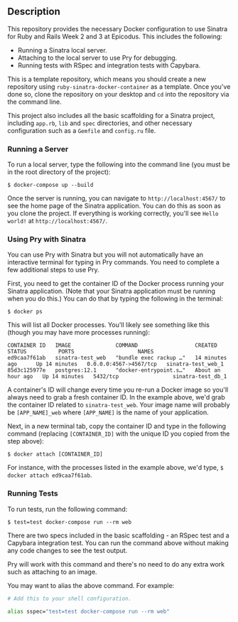 ## Description

This repository provides the necessary Docker configuration to use Sinatra for Ruby and Rails Week 2 and 3 at Epicodus. This includes the following:

* Running a Sinatra local server.
* Attaching to the local server to use Pry for debugging.
* Running tests with RSpec and integration tests with Capybara.

This is a template repository, which means you should create a new repository using `ruby-sinatra-docker-container` as a template. Once you've done so, clone the repository on your desktop and `cd` into the repository via the command line.

This project also includes all the basic scaffolding for a Sinatra project, including `app.rb`, `lib` and `spec` directories, and other necessary configuration such as a `Gemfile` and `config.ru` file.

### Running a Server

To run a local server, type the following into the command line (you must be in the root directory of the project):

```
$ docker-compose up --build
```

Once the server is running, you can navigate to `http://localhost:4567/` to see the home page of the Sinatra application. You can do this as soon as you clone the project. If everything is working correctly, you'll see `Hello world!` at `http://localhost:4567/`.

### Using Pry with Sinatra

You can use Pry with Sinatra but you will not automatically have an interactive terminal for typing in Pry commands. You need to complete a few additional steps to use Pry.

First, you need to get the container ID of the Docker process running your Sinatra application. (Note that your Sinatra application must be running when you do this.) You can do that by typing the following in the terminal:

```
$ docker ps
```

This will list all Docker processes. You'll likely see something like this (though you may have more processes running):

```
CONTAINER ID   IMAGE              COMMAND                  CREATED             STATUS          PORTS                    NAMES
ed9caa7f61ab   sinatra-test_web   "bundle exec rackup …"   14 minutes ago      Up 14 minutes   0.0.0.0:4567->4567/tcp   sinatra-test_web_1
85d3c125977e   postgres:12.1      "docker-entrypoint.s…"   About an hour ago   Up 14 minutes   5432/tcp                 sinatra-test_db_1
```

A container's ID will change every time you re-run a Docker image so you'll always need to grab a fresh container ID. In the example above, we'd grab the container ID related to `sinatra-test_web`. Your image name will probably be `[APP_NAME]_web` where `[APP_NAME]` is the name of your application.

Next, in a new terminal tab, copy the container ID and type in the following command (replacing `[CONTAINER_ID]` with the unique ID you copied from the step above):

```
$ docker attach [CONTAINER_ID]
```

For instance, with the processes listed in the example above, we'd type, `$ docker attach ed9caa7f61ab`.

### Running Tests

To run tests, run the following command:

```
$ test=test docker-compose run --rm web
```

There are two specs included in the basic scaffolding - an RSpec test and a Capybara integration test. You can run the command above without making any code changes to see the test output.

Pry will work with this command and there's no need to do any extra work such as attaching to an image.

You may want to alias the above command. For example:

```bash
# Add this to your shell configuration.

alias sspec="test=test docker-compose run --rm web"
```